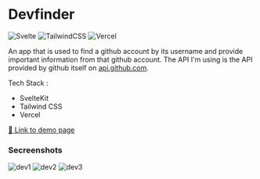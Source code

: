 # Devfinder

![Svelte](https://img.shields.io/badge/svelte-%23f1413d.svg?style=for-the-badge&logo=svelte&logoColor=white)
![TailwindCSS](https://img.shields.io/badge/tailwindcss-%2338B2AC.svg?style=for-the-badge&logo=tailwind-css&logoColor=white)
![Vercel](https://img.shields.io/badge/vercel-%23000000.svg?style=for-the-badge&logo=vercel&logoColor=white)


An app that is used to find a github account by its username and provide important information from that github account. The API I'm using is the API provided by github itself on [api.github.com](https://api.github.com/).

Tech Stack :
- SvelteKit
- Tailwind CSS
- Vercel

[:link: Link to demo page](https://devfinder-alpha.vercel.app/)

### Secreenshots
![dev1](https://user-images.githubusercontent.com/76164968/178094131-2935d87c-dd88-44a7-b3fe-4aa8a5e97d13.PNG)
![dev2](https://user-images.githubusercontent.com/76164968/178094129-5a688335-4269-4d89-a93b-4ed6a6845484.PNG)
![dev3](https://user-images.githubusercontent.com/76164968/178094126-3cf4eae8-9410-442b-8abb-04d8afcd3634.PNG)
